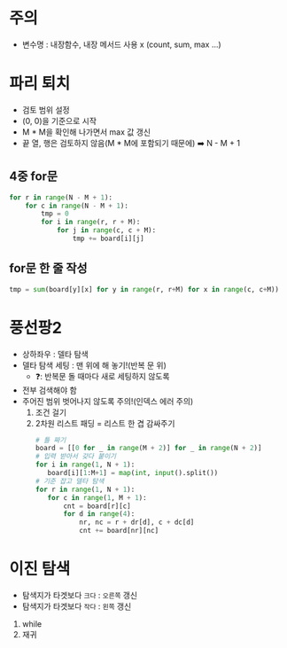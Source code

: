 # 주의
- 변수명 : 내장함수, 내장 메서드 사용 x (count, sum, max ...)

# 파리 퇴치
- 검토 범위 설정
- (0, 0)을 기준으로 시작
- M * M을 확인해 나가면서 max 값 갱신
- 끝 열, 행은 검토하지 않음(M * M에 포함되기 때문에) ➡️ N - M + 1
## 4중 for문
~~~python
for r in range(N - M + 1):
    for c in range(N - M + 1):
        tmp = 0
        for i in range(r, r + M):
            for j in range(c, c + M):
                tmp += board[i][j]
~~~
## for문 한 줄 작성
~~~python
tmp = sum(board[y][x] for y in range(r, r+M) for x in range(c, c+M))
~~~

# 풍선팡2
- 상하좌우 : 델타 탐색
- 델타 탐색 세팅 : 맨 위에 해 놓기!(반복 문 위)
  - ❓: 반복문 돌 때마다 새로 세팅하지 않도록
- 전부 검색해야 함
- 주어진 범위 벗어나지 않도록 주의!(인덱스 에러 주의)
  1. 조건 걸기
  2. 2차원 리스트 패딩 = 리스트 한 겹 감싸주기
     ~~~python
     # 틀 짜기
     board = [[0 for _ in range(M + 2)] for _ in range(N + 2)]
     # 입력 받아서 갖다 붙이기
     for i in range(1, N + 1):
        board[i][1:M+1] = map(int, input().split())
     # 기준 잡고 델타 탐색
     for r in range(1, N + 1):
        for c in range(1, M + 1):
            cnt = board[r][c]
            for d in range(4):
                nr, nc = r + dr[d], c + dc[d]
                cnt += board[nr][nc]
     ~~~
     
# 이진 탐색
- 탐색지가 타겟보다 `크다` : `오른쪽` 갱신
- 탐색지가 타겟보다 `작다` : `왼쪽` 갱신

1. while
2. 재귀